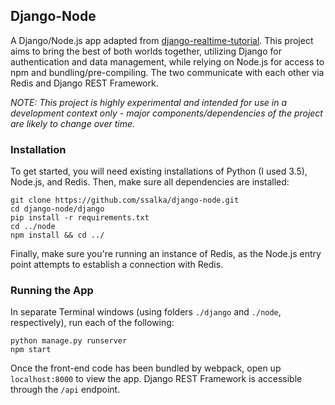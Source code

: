 ## Django-Node

A Django/Node.js app adapted from [django-realtime-tutorial](https://github.com/mburst/django-realtime-tutorial).
This project aims to bring the best of both worlds together, utilizing Django for authentication and data management,
while relying on Node.js for access to npm and bundling/pre-compiling. The two communicate with each other via Redis
and Django REST Framework.

*NOTE: This project is highly experimental and intended for use in a development context only - major
components/dependencies of the project are likely to change over time.*

### Installation

To get started, you will need existing installations of Python (I used 3.5), Node.js, and Redis.
Then, make sure all dependencies are installed:

```
git clone https://github.com/ssalka/django-node.git
cd django-node/django
pip install -r requirements.txt
cd ../node
npm install && cd ../
```

Finally, make sure you're running an instance of Redis, as the Node.js entry point attempts
to establish a connection with Redis.

### Running the App

In separate Terminal windows (using folders `./django` and `./node`, respectively), run each
 of the following:

```
python manage.py runserver
npm start
```

Once the front-end code has been bundled by webpack, open up `localhost:8000` to view the app. Django REST
Framework is accessible through the `/api` endpoint.